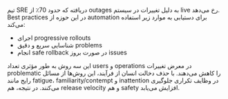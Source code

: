 تیم SRE دریافته که حدود 70٪ از outages به دلیل تغییرات در سیستم live رخ می‌دهد. Best practices در این حوزه از automation برای دستیابی به موارد زیر استفاده می‌کند:

- اجرای progressive rollouts
- شناسایی سریع و دقیق problems
- انجام safe rollback در صورت بروز issues

این سه روش به طور مؤثری تعداد users و operations در معرض تغییرات problematic را کاهش می‌دهند. با حذف دخالت انسان از فرآیند، این روش‌ها از مسائل رایج مانند fatigue، familiarity/contempt و inattention در وظایف تکراری جلوگیری می‌کنند. در نتیجه، هم release velocity و هم safety افزایش می‌یابد.